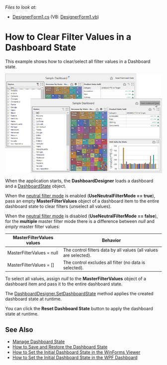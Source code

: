 *Files to look at*:
* [DesignerForm1.cs](./CS/WinDesignerDashboardState/DesignerForm1.cs) (VB: [DesignerForm1.vb](./VB/WinDesignerDashboardState/DesignerForm1.vb))

# How to Clear Filter Values in a Dashboard State 

This example shows how to clear/select all filter values in a Dashboard state.

![](/image.png)

When the application starts, the **DashboardDesigner** loads a dashboard and a [DashboardState](https://docs.devexpress.com/Dashboard/DevExpress.DashboardCommon.DashboardState) object.

When the [neutral filter mode](https://docs.devexpress.com/Dashboard/400262/common-features/interactivity/neutral-filter-mode?p=netframework) is enabled (**UseNeutralFilterMode == true**), pass an empty **MasterFilterValues** object of a dashboard item to the entire dashboard state to clear filters (unselect all values).

When the [neutral filter mode](https://docs.devexpress.com/Dashboard/400262/common-features/interactivity/neutral-filter-mode?p=netframework) is disabled (**UseNeutralFilterMode == false**), for the **multiple** master filter mode there is a difference between _null_ and _empty_ master filter values:

|MasterFilterValues values|Behavior|
|----|----|
| MasterFilterValues = null | The control filters data by all values (all values are selected). |
| MasterFilterValues = [] | The control excludes all filter (no data is selected). |

To select all values, assign _null_ to the **MasterFilterValues** object of a dashboard item and pass it to the entire dashboard state.

The [DashboardDesigner.SetDashboardState](https://docs.devexpress.com/Dashboard/DevExpress.DashboardWin.DashboardDesigner.SetDashboardState(DevExpress.DashboardCommon.DashboardState)?p=netframework) method applies the created dashboard state at runtime. 

You can click the **Reset Dashboard State** button to apply the dashboard state at runtime.

## See Also

- [Manage Dashboard State](https://docs.devexpress.com/Dashboard/400730)
- [How to Save and Restore the Dashboard State](https://github.com/DevExpress-Examples/winforms-dashboard-save-restore-dashboard-state)
- [How to Set the Initial Dashboard State in the WinForms Viewer](https://github.com/DevExpress-Examples/winforms-viewer-save-and-apply-dashboard-state)
- [How to Set the Initial Dashboard State in the WPF Dashboard](https://github.com/DevExpress-Examples/wpf-dashboard-how-to-set-initial-dashboard-state)
